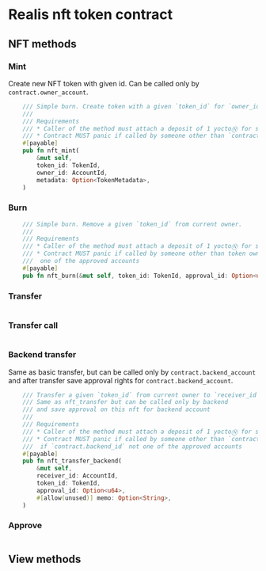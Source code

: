 # Realis nft token contract

## NFT methods

### Mint
Create new NFT token with given id. Can be called only by `contract.owner_account`.

```rust
    /// Simple burn. Create token with a given `token_id` for `owner_id`.
    ///
    /// Requirements 
    /// * Caller of the method must attach a deposit of 1 yoctoⓃ for security purposes
    /// * Contract MUST panic if called by someone other than `contract.owner_id`
    #[payable]
    pub fn nft_mint(
        &mut self,
        token_id: TokenId,
        owner_id: AccountId,
        metadata: Option<TokenMetadata>,
    )
```

### Burn

```rust
    /// Simple burn. Remove a given `token_id` from current owner.
    ///
    /// Requirements
    /// * Caller of the method must attach a deposit of 1 yoctoⓃ for security purposes
    /// * Contract MUST panic if called by someone other than token owner or
    ///  one of the approved accounts
    #[payable]
    pub fn nft_burn(&mut self, token_id: TokenId, approval_id: Option<u64>)
```

### Transfer

```rust
```

### Transfer call

```rust
```

### Backend transfer
Same as basic transfer, but can be called only by `contract.backend_account` and after transfer save approval rights for `contract.backend_account`.

```rust
    /// Transfer a given `token_id` from current owner to `receiver_id`.
    /// Same as nft_transfer but can be called only by backend
    /// and save approval on this nft for backend account
    ///
    /// Requirements
    /// * Caller of the method must attach a deposit of 1 yoctoⓃ for security purposes
    /// * Contract MUST panic if called by someone other than `contract.backend_id` or, 
    ///  if `contract.backend_id` not one of the approved accounts
    #[payable]
    pub fn nft_transfer_backend(
        &mut self,
        receiver_id: AccountId,
        token_id: TokenId,
        approval_id: Option<u64>,
        #[allow(unused)] memo: Option<String>,
    )
```

### Approve

```rust
```

## View methods